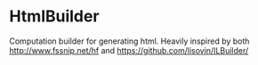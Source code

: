 HtmlBuilder
===========

Computation builder for generating html.
Heavily inspired by both http://www.fssnip.net/hf and https://github.com/lisovin/ILBuilder/
